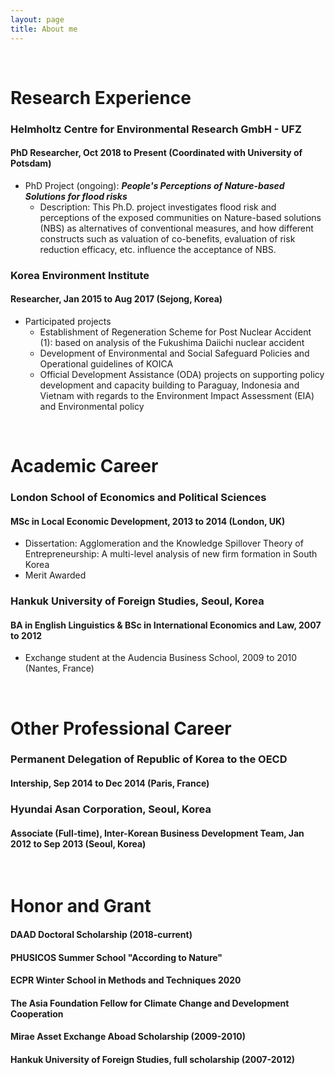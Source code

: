 ```yaml
---
layout: page
title: About me
---
```


<br/>


# Research Experience

### Helmholtz Centre for Environmental Research GmbH - UFZ
#### PhD Researcher, Oct 2018 to Present (Coordinated with University of Potsdam)

* PhD Project (ongoing): _**People's Perceptions of Nature-based Solutions for flood risks**_
  * Description: This Ph.D. project investigates flood risk and perceptions of the exposed communities on Nature-based solutions (NBS) as alternatives of conventional measures, and how different constructs such as valuation of co-benefits, evaluation of risk reduction efficacy, etc. influence the acceptance of NBS.

### Korea Environment Institute
#### Researcher,	Jan 2015 to Aug 2017 (Sejong, Korea)
* Participated projects
  * Establishment of Regeneration Scheme for Post Nuclear Accident (1): based on analysis of the Fukushima Daiichi nuclear accident
  * Development of Environmental and Social Safeguard Policies and Operational guidelines of KOICA
  * Official Development Assistance (ODA) projects on supporting policy development and capacity building to Paraguay, Indonesia and Vietnam with regards to the Environment Impact Assessment (EIA) and Environmental policy
<br/>

# Academic Career

### London School of Economics and Political Sciences
#### MSc in Local Economic Development, 2013 to 2014 (London, UK)

* Dissertation: Agglomeration and the Knowledge Spillover Theory of Entrepreneurship: A multi-level analysis of new firm formation in South Korea
* Merit Awarded

### Hankuk University of Foreign Studies, Seoul, Korea
#### BA in English Linguistics & BSc in International Economics and Law, 2007 to 2012
* Exchange student at the Audencia Business School, 2009 to 2010 (Nantes, France)
<br/>

# Other Professional Career
### Permanent Delegation of Republic of Korea to the OECD
#### Intership, Sep 2014 to Dec 2014 (Paris, France)

### Hyundai Asan Corporation, Seoul, Korea
#### Associate (Full-time), Inter-Korean Business Development Team, Jan 2012 to Sep 2013 (Seoul, Korea)

<br/>

# Honor and Grant
#### DAAD Doctoral Scholarship (2018-current)
#### PHUSICOS Summer School "According to Nature"
#### ECPR Winter School in Methods and Techniques 2020
#### The Asia Foundation Fellow for Climate Change and Development Cooperation
#### Mirae Asset Exchange Aboad Scholarship (2009-2010)
#### Hankuk University of Foreign Studies, full scholarship (2007-2012)


